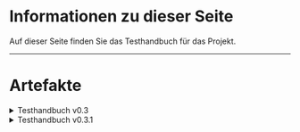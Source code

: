 # Informationen zu dieser Seite

Auf dieser Seite finden Sie das Testhandbuch für das Projekt.

---

# Artefakte

<details>
<summary markdown="span">Testhandbuch v0.3 </summary>

[Testhandbuch](./Testhandbuch/Testhandbuch_v0.3.pdf)

</details>

<details>
<summary markdown="span">Testhandbuch v0.3.1 </summary>

- Änderungen Umfassen ClientState, SeverState

[Testhandbuch](./Testhandbuch/Testhandbuch_v0.3.1.pdf)

</details>